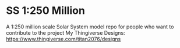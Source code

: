 # SS 1:250 Million
A 1:250 million scale Solar System model repo for people who want to contribute to the project
My Thingiverse Designs: https://www.thingiverse.com/titan2076/designs
